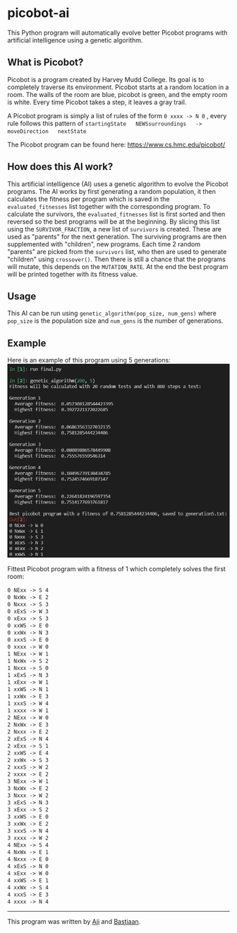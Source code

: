 # picobot-ai

This Python program will automatically evolve better Picobot programs with artificial intelligence using a genetic algorithm.
 
## What is Picobot?
Picobot is a program created by Harvey Mudd College. Its goal is to completely traverse its environment. Picobot starts at a random location in a room. The walls of the room are blue, picobot is green, and the empty room is white. Every time Picobot takes a step, it leaves a gray trail.

A Picobot program is simply a list of rules of the form `0 xxxx -> N 0` ,  every rule follows this pattern of `startingState   NEWSsurroundings   ->  moveDirection   nextState
`

The Picobot program can be found here: https://www.cs.hmc.edu/picobot/


## How does this AI work?
This artificial intelligence (AI) uses a genetic algorithm to evolve the Picobot programs. The AI works by first generating a random population, it then calculates the fitness per program which is saved in the `evaluated_fitnesses` list together with the corresponding program. To calculate the survivors, the `evaluated_fitnesses` list is first sorted and then reversed so the best programs will be at the beginning. By slicing this list using the `SURVIVOR_FRACTION`, a new list of `survivors` is created. These are used as "parents" for the next generation. The surviving programs are then supplemented with "children", new programs. Each time 2 random "parents" are picked from the `survivors` list, who then are used to generate "children" using `crossover()`. Then there is still a chance that the programs will mutate, this depends on the `MUTATION_RATE`. At the end the best program will be printed together with its fitness value.

## Usage
This AI can be run using `genetic_algorithm(pop_size, num_gens)` where `pop_size` is the population size and `num_gens` is the number of generations. 

## Example
Here is an example of this program using 5 generations: 
![](/screenshots/example.png)

Fittest Picobot program with a fitness of 1 which completely solves the first room:
```
0 NExx -> S 4
0 NxWx -> E 2
0 Nxxx -> S 3
0 xExS -> W 3
0 xExx -> S 3
0 xxWS -> E 0
0 xxWx -> N 3
0 xxxS -> E 0
0 xxxx -> W 0
1 NExx -> W 1
1 NxWx -> S 2
1 Nxxx -> S 0
1 xExS -> N 3
1 xExx -> W 1
1 xxWS -> N 1
1 xxWx -> E 3
1 xxxS -> W 4
1 xxxx -> W 1
2 NExx -> W 0
2 NxWx -> E 3
2 Nxxx -> E 2
2 xExS -> N 4
2 xExx -> S 1
2 xxWS -> E 4
2 xxWx -> S 3
2 xxxS -> W 2
2 xxxx -> E 2
3 NExx -> W 1
3 NxWx -> E 2
3 Nxxx -> W 2
3 xExS -> N 3
3 xExx -> S 2
3 xxWS -> E 0
3 xxWx -> E 2
3 xxxS -> N 4
3 xxxx -> W 2
4 NExx -> S 4
4 NxWx -> E 1
4 Nxxx -> E 0
4 xExS -> N 0
4 xExx -> W 0
4 xxWS -> E 1
4 xxWx -> S 4
4 xxxS -> E 3
4 xxxx -> N 4
```
***
This program was written by [Aji](https://github.com/securaji) and [Bastiaan](https://github.com/ezelbanaan).
